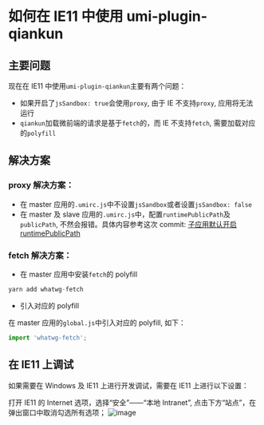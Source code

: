 # 如何在 IE11 中使用 umi-plugin-qiankun

## 主要问题

现在在 IE11 中使用`umi-plugin-qiankun`主要有两个问题：

- 如果开启了`jsSandbox: true`会使用`proxy`, 由于 IE 不支持`proxy`, 应用将无法运行
- `qiankun`加载微前端的请求是基于`fetch`的，而 IE 不支持`fetch`, 需要加载对应的`polyfill`

## 解决方案

### proxy 解决方案：

- 在 master 应用的`.umirc.js`中不设置`jsSandbox`或者设置`jsSandbox: false`
- 在 master 及 slave 应用的`.umirc.js`中，配置`runtimePublicPath`及`publicPath`, 不然会报错。具体内容参考这次 commit: [子应用默认开启 runtimePublicPath](https://github.com/umijs/umi-plugin-qiankun/commit/a2b4387c0ee6e2c23a03e2cd0284224a96bd6a20)

### fetch 解决方案：

- 在 master 应用中安装`fetch`的 polyfill

```javascript
yarn add whatwg-fetch
```

- 引入对应的 polyfill

在 master 应用的`global.js`中引入对应的 polyfill, 如下：

```javascript
import 'whatwg-fetch';
```

## 在 IE11 上调试

如果需要在 Windows 及 IE11 上进行开发调试，需要在 IE11 上进行以下设置：

打开 IE11 的 Internet 选项，选择“安全”——“本地 Intranet”, 点击下方“站点”，在弹出窗口中取消勾选所有选项； ![image](https://user-images.githubusercontent.com/15656042/71427231-35cfb500-26f1-11ea-8d08-a297aca290b6.png)
